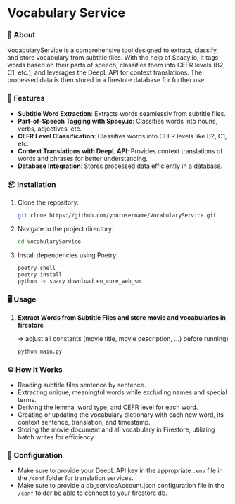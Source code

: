 # Vocabulary Service

### 📖 About

VocabularyService is a comprehensive tool designed to extract, classify, and store vocabulary from subtitle files.
With the help of Spacy.io, it tags words based on their parts of speech, classifies them into CEFR levels (B2, C1,
etc.), and leverages the DeepL API for context translations. The processed data is then stored in a firestore database
for further use.

### 🚀 Features

- **Subtitle Word Extraction**: Extracts words seamlessly from subtitle files.
- **Part-of-Speech Tagging with Spacy.io**: Classifies words into nouns, verbs, adjectives, etc.
- **CEFR Level Classification**: Classifies words into CEFR levels like B2, C1, etc.
- **Context Translations with DeepL API**: Provides context translations of words and phrases for better understanding.
- **Database Integration**: Stores processed data efficiently in a database.

### 📦 Installation

1. Clone the repository:

   ```bash
   git clone https://github.com/yourusername/VocabularyService.git
   ```

2. Navigate to the project directory:

   ```bash
   cd VocabularyService
   ```

3. Install dependencies using Poetry:
   ```bash
   poetry shell
   poetry install
   python -m spacy download en_core_web_sm
   ```

### ️🖥 Usage

1. **Extract Words from Subtitle Files and store movie and vocabularies in firestore**

   => adjust all constants (movie title, movie description, ...) before running)

   ```bash
   python main.py
   ```

### ⚙️ How It Works

- Reading subtitle files sentence by sentence.
- Extracting unique, meaningful words while excluding names and special terms.
- Deriving the lemma, word type, and CEFR level for each word.
- Creating or updating the vocabulary dictionary with each new word, its context sentence, translation, and timestamp.
- Storing the movie document and all vocabulary in Firestore, utilizing batch writes for efficiency.

### 🔧 Configuration

- Make sure to provide your DeepL API key in the appropriate `.env` file in the `/conf` folder for translation
  services.
- Make sure to provide a db_serviceAccount.json configuration file in the `/conf` folder be able to connect to
  your firestore db.
